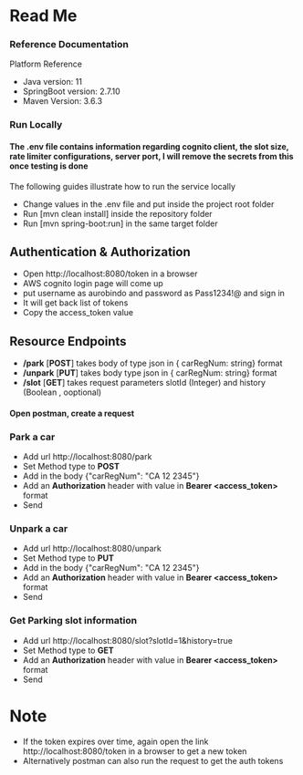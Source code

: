 # Read Me

### Reference Documentation

Platform Reference

* Java version: 11
* SpringBoot version: 2.7.10
* Maven Version: 3.6.3

### Run Locally

#### The .env file contains information regarding cognito client, the slot size, rate limiter configurations, server port, I will remove the secrets from this once testing is done

The following guides illustrate how to run the service locally

* Change values in the .env file and put inside the project root folder
* Run [mvn clean install] inside the repository folder
* Run [mvn spring-boot:run] in the same target folder

## Authentication & Authorization

* Open http://localhost:8080/token in a browser
* AWS cognito login page will come up
* put username as aurobindo and password as Pass1234!@ and sign in
* It will get back list of tokens
* Copy the access_token value

## Resource Endpoints

* **/park** [**POST**] takes body of type json in { carRegNum: string} format
* **/unpark** [**PUT**] takes body type json in { carRegNum: string} format
* **/slot** [**GET**] takes request parameters slotId (Integer) and history (Boolean , ooptional)

#### Open postman, create a request
### Park a car
* Add url http://localhost:8080/park
* Set Method type to **POST**
* Add in the body {"carRegNum": "CA 12 2345"}
* Add an **Authorization** header with value in **Bearer <access_token>** format
* Send

### Unpark a car
* Add url http://localhost:8080/unpark
* Set Method type to **PUT**
* Add in the body {"carRegNum": "CA 12 2345"}
* Add an **Authorization** header with value in **Bearer <access_token>** format
* Send

### Get Parking slot information
* Add url http://localhost:8080/slot?slotId=1&history=true
* Set Method type to **GET**
* Add an **Authorization** header with value in **Bearer <access_token>** format
* Send

# Note
* If the token expires over time, again open the link http://localhost:8080/token in a browser to get a new token
* Alternatively postman can also run the request to get the auth tokens



